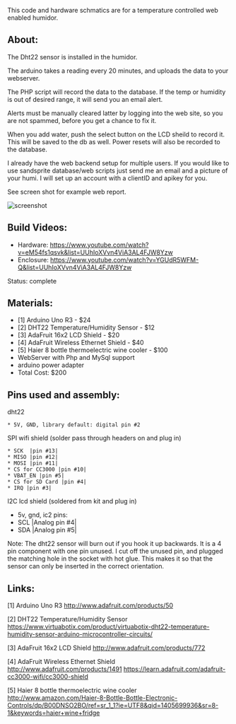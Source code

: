
This code and hardware schmatics are for a
temperature controlled web enabled humidor.  

About:
----------------------------------------------
The Dht22 sensor is installed in the humidor.

The arduino takes a reading every 20 minutes, and uploads
the data to your webserver.

The PHP script will record the data to the database. If
the temp or humidity is out of desired range, it will send
you an email alert. 

Alerts must be manually cleared latter by logging into the 
web site, so you are not spammed, before you get a chance to fix it.

When you add water, push the select button on the LCD sheild to
record it. This will be saved to the db as well. Power resets will 
also be recorded to the database.

I already have the web backend setup for multiple users. If you would like
to use sandsprite database/web scripts just send me an email and a picture 
of your humi. I will set up an account with a clientID and apikey for you.

See screen shot for example web report.

![screenshot](https://raw.githubusercontent.com/dzzie/humidor.net/master/screenshot.png)
 
Build Videos:
----------------------------------------------
* Hardware: https://www.youtube.com/watch?v=eM54fs1qsvk&list=UUhIoXVvn4ViA3AL4FJW8Yzw
* Enclosure: https://www.youtube.com/watch?v=YGUdR5WFM-Q&list=UUhIoXVvn4ViA3AL4FJW8Yzw

Status: complete

Materials:
----------------------------------------------
  * [1] Arduino Uno R3 - $24  
  * [2] DHT22 Temperature/Humidity Sensor - $12
  * [3] AdaFruit 16x2 LCD Shield - $20  
  * [4] AdaFruit Wireless Ethernet Shield - $40 
  * [5] Haier 8 bottle thermoelectric wine cooler - $100
  * WebServer with Php and MySql support
  * arduino power adapter 
  * Total Cost: $200

Pins used and assembly:
----------------------------------------------

dht22

    * 5V, GND, library default: digital pin #2

SPI wifi shield (solder pass through headers on and plug in)

    * SCK  |pin #13|
    * MISO |pin #12|
    * MOSI |pin #11|
    * CS for CC3000 |pin #10|
    * VBAT_EN |pin #5|
    * CS for SD Card |pin #4|
    * IRQ |pin #3|

I2C lcd shield (soldered from kit and plug in)

   * 5v, gnd, ic2 pins:
   * SCL |Analog pin #4| 
   * SDA |Analog pin #5|


Note: The dht22 sensor will burn out if you hook it up backwards. 
    It is a 4 pin component with one pin unused. I cut off the unused 
    pin, and plugged the matching hole in the socket with hot glue. 
    This makes it so that the sensor can only be inserted in the correct orientation.

Links:
---------------------------------------------
[1] Arduino Uno R3
http://www.adafruit.com/products/50

[2] DHT22 Temperature/Humidity Sensor 
https://www.virtuabotix.com/product/virtuabotix-dht22-temperature-humidity-sensor-arduino-microcontroller-circuits/

[3] AdaFruit 16x2 LCD Shield
http://www.adafruit.com/products/772

[4] AdaFruit Wireless Ethernet Shield
http://www.adafruit.com/products/1491
https://learn.adafruit.com/adafruit-cc3000-wifi/cc3000-shield

[5] Haier 8 bottle thermoelectric wine cooler
http://www.amazon.com/Haier-8-Bottle-Bottle-Electronic-Controls/dp/B00DNSO2BO/ref=sr_1_1?ie=UTF8&qid=1405699936&sr=8-1&keywords=haier+wine+fridge
